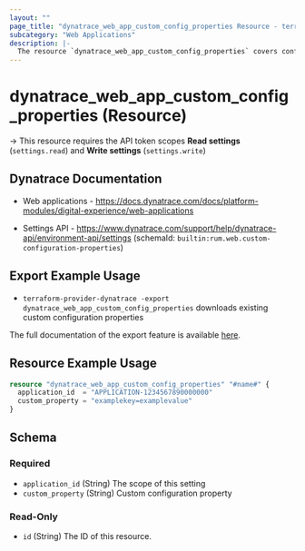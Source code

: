 ```yaml
---
layout: ""
page_title: "dynatrace_web_app_custom_config_properties Resource - terraform-provider-dynatrace"
subcategory: "Web Applications"
description: |-
  The resource `dynatrace_web_app_custom_config_properties` covers configuration for web application custom configuration properties
---
```


# dynatrace_web_app_custom_config_properties (Resource)

-> This resource requires the API token scopes **Read settings** (`settings.read`) and **Write settings** (`settings.write`)

## Dynatrace Documentation

- Web applications - https://docs.dynatrace.com/docs/platform-modules/digital-experience/web-applications

- Settings API - https://www.dynatrace.com/support/help/dynatrace-api/environment-api/settings (schemaId: `builtin:rum.web.custom-configuration-properties`)

## Export Example Usage

- `terraform-provider-dynatrace -export dynatrace_web_app_custom_config_properties` downloads existing custom configuration properties

The full documentation of the export feature is available [here](https://dt-url.net/h203qmc).

## Resource Example Usage

```terraform
resource "dynatrace_web_app_custom_config_properties" "#name#" {
  application_id  = "APPLICATION-1234567890000000"
  custom_property = "examplekey=examplevalue"
}
```

<!-- schema generated by tfplugindocs -->
## Schema

### Required

- `application_id` (String) The scope of this setting
- `custom_property` (String) Custom configuration property

### Read-Only

- `id` (String) The ID of this resource.
 